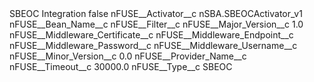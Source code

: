 <?xml version="1.0" encoding="UTF-8"?>
<CustomMetadata xmlns="http://soap.sforce.com/2006/04/metadata" xmlns:xsi="http://www.w3.org/2001/XMLSchema-instance" xmlns:xsd="http://www.w3.org/2001/XMLSchema">
    <label>SBEOC Integration</label>
    <protected>false</protected>
    <values>
        <field>nFUSE__Activator__c</field>
        <value xsi:type="xsd:string">nSBA.SBEOCActivator_v1</value>
    </values>
    <values>
        <field>nFUSE__Bean_Name__c</field>
        <value xsi:nil="true"/>
    </values>
    <values>
        <field>nFUSE__Filter__c</field>
        <value xsi:nil="true"/>
    </values>
    <values>
        <field>nFUSE__Major_Version__c</field>
        <value xsi:type="xsd:double">1.0</value>
    </values>
    <values>
        <field>nFUSE__Middleware_Certificate__c</field>
        <value xsi:nil="true"/>
    </values>
    <values>
        <field>nFUSE__Middleware_Endpoint__c</field>
        <value xsi:nil="true"/>
    </values>
    <values>
        <field>nFUSE__Middleware_Password__c</field>
        <value xsi:nil="true"/>
    </values>
    <values>
        <field>nFUSE__Middleware_Username__c</field>
        <value xsi:nil="true"/>
    </values>
    <values>
        <field>nFUSE__Minor_Version__c</field>
        <value xsi:type="xsd:double">0.0</value>
    </values>
    <values>
        <field>nFUSE__Provider_Name__c</field>
        <value xsi:nil="true"/>
    </values>
    <values>
        <field>nFUSE__Timeout__c</field>
        <value xsi:type="xsd:double">30000.0</value>
    </values>
    <values>
        <field>nFUSE__Type__c</field>
        <value xsi:type="xsd:string">SBEOC</value>
    </values>
</CustomMetadata>
